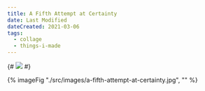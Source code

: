 ```yaml
---
title: A Fifth Attempt at Certainty
date: Last Modified
dateCreated: 2021-03-06
tags:
  - collage
  - things-i-made
---
```

<!-- <figure> -->

{# ![](images/a-fifth-attempt-at-certainty.jpg) #}

{% imageFig "./src/images/a-fifth-attempt-at-certainty.jpg", "" %}

<!-- </figure> -->
